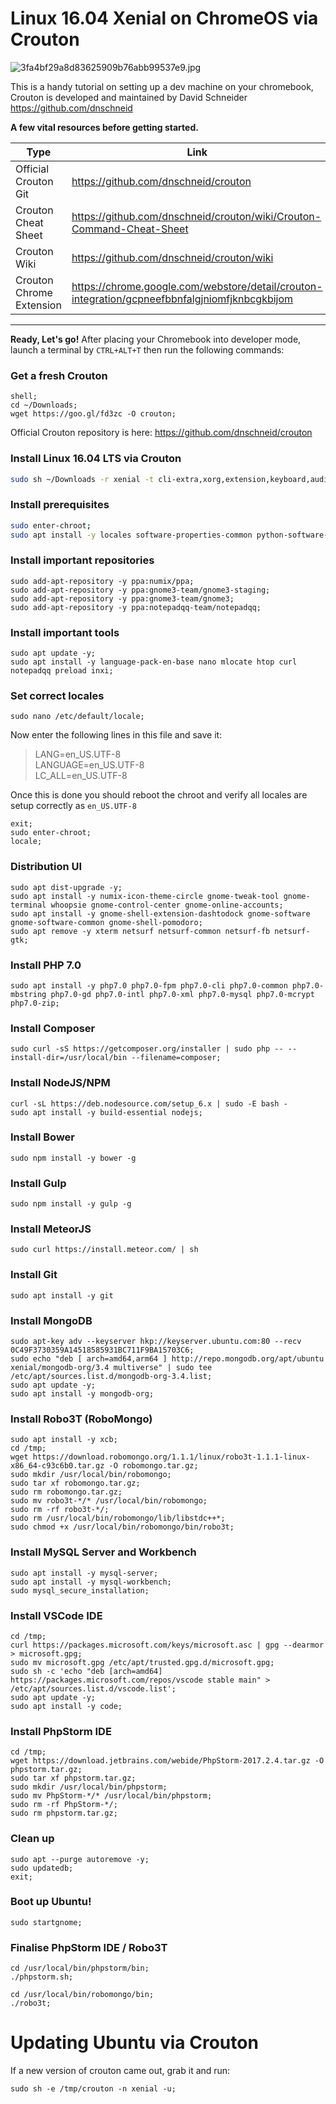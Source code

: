
# Linux 16.04 Xenial on ChromeOS via Crouton
   
   
![3fa4bf29a8d83625909b76abb99537e9.jpg](http://pichoster.net/images/2017/10/03/3fa4bf29a8d83625909b76abb99537e9.jpg)
   
This is a handy tutorial on setting up a dev machine on your chromebook, Crouton is developed and maintained by David Schneider https://github.com/dnschneid  

**A few vital resources before getting started.** 

| Type | Link |
| ------ | ------ |
| Official Crouton Git | https://github.com/dnschneid/crouton |
| Crouton Cheat Sheet | https://github.com/dnschneid/crouton/wiki/Crouton-Command-Cheat-Sheet |
| Crouton Wiki | https://github.com/dnschneid/crouton/wiki |
| Crouton Chrome Extension | https://chrome.google.com/webstore/detail/crouton-integration/gcpneefbbnfalgjniomfjknbcgkbijom |
  
***
  
**Ready, Let's go!** After placing your Chromebook into developer mode, launch a terminal by `CTRL+ALT+T` then run the following commands:
### Get a fresh Crouton
```shell
shell;
cd ~/Downloads;
wget https://goo.gl/fd3zc -O crouton;
```

Official Crouton repository is here: https://github.com/dnschneid/crouton 

### Install Linux 16.04 LTS via Crouton
```sh
sudo sh ~/Downloads -r xenial -t cli-extra,xorg,extension,keyboard,audio,chrome,gnome -e;
```

### Install prerequisites
```sh
sudo enter-chroot;
sudo apt install -y locales software-properties-common python-software-properties;
```

### Install important repositories
```shell
sudo add-apt-repository -y ppa:numix/ppa;
sudo add-apt-repository -y ppa:gnome3-team/gnome3-staging;
sudo add-apt-repository -y ppa:gnome3-team/gnome3;
sudo add-apt-repository -y ppa:notepadqq-team/notepadqq;
```

### Install important tools
```shell
sudo apt update -y;
sudo apt install -y language-pack-en-base nano mlocate htop curl notepadqq preload inxi;
```

### Set correct locales
```shell
sudo nano /etc/default/locale;
```
Now enter the following lines in this file and save it:

> LANG=en_US.UTF-8    
> LANGUAGE=en_US.UTF-8    
> LC_ALL=en_US.UTF-8    

Once this is done you should reboot the chroot and verify all locales are setup correctly as `en_US.UTF-8`
```shell
exit;
sudo enter-chroot;
locale;
```

### Distribution UI
```shell
sudo apt dist-upgrade -y;
sudo apt install -y numix-icon-theme-circle gnome-tweak-tool gnome-terminal whoopsie gnome-control-center gnome-online-accounts;
sudo apt install -y gnome-shell-extension-dashtodock gnome-software gnome-software-common gnome-shell-pomodoro;
sudo apt remove -y xterm netsurf netsurf-common netsurf-fb netsurf-gtk;
```

### Install PHP 7.0
```shell
sudo apt install -y php7.0 php7.0-fpm php7.0-cli php7.0-common php7.0-mbstring php7.0-gd php7.0-intl php7.0-xml php7.0-mysql php7.0-mcrypt php7.0-zip;
```

### Install Composer
```shell
sudo curl -sS https://getcomposer.org/installer | sudo php -- --install-dir=/usr/local/bin --filename=composer;
```

### Install NodeJS/NPM
```shell
curl -sL https://deb.nodesource.com/setup_6.x | sudo -E bash -
sudo apt install -y build-essential nodejs;
```

### Install Bower
```shell
sudo npm install -y bower -g
```

### Install Gulp
```shell
sudo npm install -y gulp -g
```

### Install MeteorJS
```shell 
sudo curl https://install.meteor.com/ | sh
```

### Install Git
```shell 
sudo apt install -y git
```

### Install MongoDB
```shell 
sudo apt-key adv --keyserver hkp://keyserver.ubuntu.com:80 --recv 0C49F3730359A14518585931BC711F9BA15703C6;
sudo echo "deb [ arch=amd64,arm64 ] http://repo.mongodb.org/apt/ubuntu xenial/mongodb-org/3.4 multiverse" | sudo tee /etc/apt/sources.list.d/mongodb-org-3.4.list;
sudo apt update -y;
sudo apt install -y mongodb-org;
```

### Install Robo3T (RoboMongo)
```shell 
sudo apt install -y xcb;
cd /tmp;
wget https://download.robomongo.org/1.1.1/linux/robo3t-1.1.1-linux-x86_64-c93c6b0.tar.gz -O robomongo.tar.gz;
sudo mkdir /usr/local/bin/robomongo;
sudo tar xf robomongo.tar.gz;
sudo rm robomongo.tar.gz;
sudo mv robo3t-*/* /usr/local/bin/robomongo;
sudo rm -rf robo3t-*/;
sudo rm /usr/local/bin/robomongo/lib/libstdc++*;
sudo chmod +x /usr/local/bin/robomongo/bin/robo3t;
```

### Install MySQL Server and Workbench
```shell 
sudo apt install -y mysql-server;
sudo apt install -y mysql-workbench;
sudo mysql_secure_installation;
```

### Install VSCode IDE
```shell 
cd /tmp;
curl https://packages.microsoft.com/keys/microsoft.asc | gpg --dearmor > microsoft.gpg;
sudo mv microsoft.gpg /etc/apt/trusted.gpg.d/microsoft.gpg;
sudo sh -c 'echo "deb [arch=amd64] https://packages.microsoft.com/repos/vscode stable main" > /etc/apt/sources.list.d/vscode.list';
sudo apt update -y;
sudo apt install -y code;
```

### Install PhpStorm IDE
```shell 
cd /tmp;
wget https://download.jetbrains.com/webide/PhpStorm-2017.2.4.tar.gz -O phpstorm.tar.gz;
sudo tar xf phpstorm.tar.gz;
sudo mkdir /usr/local/bin/phpstorm;
sudo mv PhpStorm-*/* /usr/local/bin/phpstorm;
sudo rm -rf PhpStorm-*/;
sudo rm phpstorm.tar.gz;
```

### Clean up
```shell 
sudo apt --purge autoremove -y;
sudo updatedb;
exit;
```

### Boot up Ubuntu!
```shell 
sudo startgnome;
```

### Finalise PhpStorm IDE / Robo3T
```shell 
cd /usr/local/bin/phpstorm/bin;
./phpstorm.sh;

cd /usr/local/bin/robomongo/bin;
./robo3t;
```

# Updating Ubuntu via Crouton
If a new version of crouton came out, grab it and run:
```shell 
sudo sh -e /tmp/crouton -n xenial -u;
```
